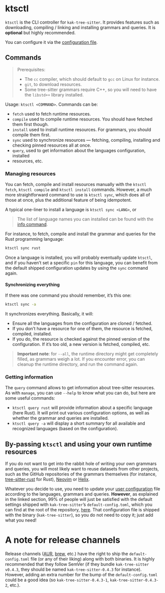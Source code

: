 # ktsctl

`ktsctl` is the CLI controller for `kak-tree-sitter`. It provides features such
as downloading, compiling / linking and installing grammars and queries. It is
**optional** but highly recommended.

You can configure it via the [configuration file](configuration.md).

## Commands

> Prerequisites:
>
> - The `cc` compiler, which should default to `gcc` on Linux for instance.
> - `git`, to download resources.
> - Some tree-sitter grammars require C++, so you will need to have the `libstd++` library installed.

Usage: `ktsctl <COMMAND>`. Commands can be:

- `fetch` used to fetch runtime resources.
- `compile` used to compile runtime resources. You should have fetched them
  first though.
- `install` used to install runtime resources. For grammars, you should compile
  them first.
- `sync` used to synchronize resources — fetching, compiling, installing and
  checking pinned resources all at once.
- `query`, used to get information about the languages configuration, installed
- resources, etc.

### Managing resources

You can fetch, compile and install resources manually with the `ktsctl fetch`,
`ktsctl compile` and `ktsctl install` commands. However, a much more
straightforward command to use is `ktsctl sync`, which does all of those at
once, plus the additional feature of being idempotent.

A typical one-liner to install a language is `ktsctl sync <LANG>`, or

> The list of language names you can installed can be found with the
> [info command](#getting-information).

For instance, to fetch, compile and install the grammar and queries for the Rust
programming language:

```sh
ktsctl sync rust
```

Once a language is installed, you will probably eventually update `ktsctl`, and
if you haven’t set a specific `pin` for this language, you can benefit from the
default shipped configuration updates by using the `sync` command again.

#### Synchronizing everything

If there was one command you should remember, it’s this one:

```sh
ktsctl sync -a
```

It synchronizes everything. Basically, it will:

- Ensure all the languages from the configuration are cloned / fetched.
- If you don’t have a resource for one of them, the resource is fetched,
  compiled, installed.
- If you do, the resource is checked against the pinned version of the
  configuration. If it’s too old, a new version is fetched, compiled, etc.

> **Important note**: for `--all`, the runtime directory might get completely
> filled, as grammars weigh a lot. If you encounter error, you can cleanup the
> runtime directory, and run the command again.

### Getting information

The `query` command allows to get information about tree-sitter resources. As
with `manage`, you can use `--help` to know what you can do, but here are some
useful commands:

- `ktsctl query rust` will provide information about a specific language
  (here Rust). It will print out various configuration options, as well as
  whether the grammar and queries are installed.
- `ktsctl query -a` will display a short summary for all available and
  recognized languages (based on the configuration).

## By-passing `ktsctl` and using your own runtime resources

If you do not want to get into the rabbit hole of writing your own grammars and
queries, you will most likely want to reuse datasets from other projects, such
as the GitHub repositories of the grammars themselves (for instance,
[tree-sitter-rust] for Rust), [Neovim] or [Helix].

Whatever you decide to use, you need to update your
[user configuration](configuration.md) file according to the languages, grammars
and queries. **However**, as explained in the linked section, 99% of people will
just be satisfied with the default settings shipped with `kak-tree-sitter`’s
`default-config.toml`, which you can find at the root of the repository,
[here](https://git.sr.ht/~hadronized/kak-tree-sitter/tree/master/item/kak-tree-sitter-config/default-config.toml).
That configuration file is shipped with the binary (`kak-tree-sitter`), so you
do not need to copy it; just add what you need!

# A note for release channels

Release channels ([AUR], [brew], etc.) have the right to ship the `default-config.toml` file (or any of their liking)
along with both binaries. It is highly recommended that they follow SemVer (if they bundle `kak-tree-sitter v0.4.3`,
they should be named `kak-tree-sitter-0.4.3` for instance). However, adding an extra number for the bump of the
`default-config.toml` could be a good idea (so `kak-tree-sitter-0.4.3-1`, `kak-tree-sitter-0.4.3-2`, etc.).

[tree-sitter-rust]: https://github.com/tree-sitter/tree-sitter-rust/tree/master/queries
[Neovim]: https://github.com/nvim-treesitter/nvim-treesitter/tree/master/queries
[Helix]: https://github.com/helix-editor/helix/tree/master/runtime/queries
[AUR]: https://aur.archlinux.org
[brew]: https://brew.sh
